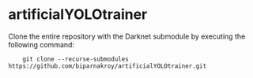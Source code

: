 # artificialYOLOtrainer

Clone the entire repository with the Darknet submodule by executing the following command:

```
    git clone --recurse-submodules https://github.com/biparnakroy/artificialYOLOtrainer.git

```